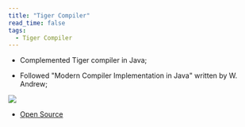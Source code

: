 ```yaml
---
title: "Tiger Compiler"
read_time: false
tags:
  - Tiger Compiler
---
```


* Complemented Tiger compiler in Java;

* Followed "Modern Compiler Implementation in Java" written by W. Andrew;

![][compiler]

[compiler]: /assets/images/compiler.png

* [Open Source](https://github.com/lanouyu/Machine-Reading-Comprehension)
